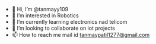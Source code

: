 - 👋 Hi, I’m @tanmayy109
- 👀 I’m interested in Robotics 
- 🌱 I’m currently learning electronics nad telicom
- 💞️ I’m looking to collaborate on iot projects
- 📫 How to reach me mail id <tanmaypatil1277@gmail.com>


<!---
tanmayy109/tanmayy109 is a ✨ special ✨ repository because its `README.md` (this file) appears on your GitHub profile.
You can click the Preview link to take a look at your changes.
--->

